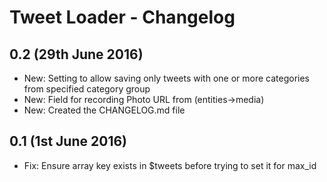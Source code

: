 # Tweet Loader - Changelog

## 0.2 (29th June 2016)

* New: Setting to allow saving only tweets with one or more categories from specified category group
* New: Field for recording Photo URL from (entities->media)
* New: Created the CHANGELOG.md file

## 0.1 (1st June 2016)

* Fix: Ensure array key exists in $tweets before trying to set it for max_id
